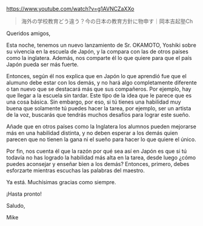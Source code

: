 https://www.youtube.com/watch?v=g1AVNCZaXXo

> 海外の学校教育どう違う？今の日本の教育方針に物申す｜岡本吉起塾Ch 
 
Queridos amigos,

Esta noche, tenemos un nuevo lanzamiento de Sr. OKAMOTO, Yoshiki sobre su vivencia en la escuela de Japón, y la compara con las de otros países como la inglatera. Además, nos comparte él lo que quiere para que el país Japón pueda ser más fuerte.

Entonces, según él nos explica que en Japón lo que aprendió fue que el alumuno debe estar con los demás, y no hará algo completamente diferente o tan nuevo que se destacará más que sus compañeros. Por ejemplo, hay que llegar a la escuela sin tardar. Este tipo de la idea que le parece que es una cosa básica. Sin embargo, por eso, si tú tienes una habilidad muy buena que solamente tú puedes hacer la tarea, por ejemplo, ser un artista de la voz, buscarás que tendrás muchos desafíos para lograr este sueño. 

Añade que en otros países como la Inglatera los alumnos pueden mejorarse más en una habilidad distinta, y no deben esperar a los demás quien parecen que no tienen la gana ni el sueño para hacer lo que quiere el único.

Por fin, nos cuenta él que la razón por qué sea así en Japón es que si tú todavía no has logrado la habilidad más alta en la tarea, desde luego ¿cómo puedes aconsejar y enseñar bien a los demás? Entonces, primero, debes esforzarte mientras escuchas las palabras del maestro.

Ya está. Muchísimas gracias como siempre.

¡Hasta pronto!

Saludo,

Mike
